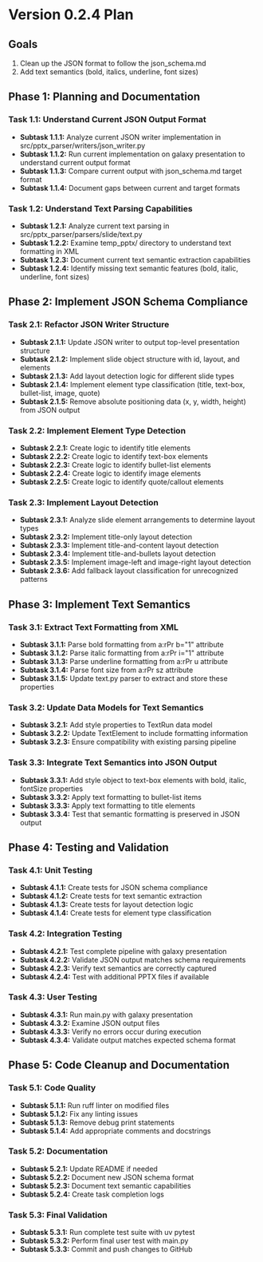 # Version 0.2.4 Plan

## Goals
1. Clean up the JSON format to follow the json_schema.md
2. Add text semantics (bold, italics, underline, font sizes)

## Phase 1: Planning and Documentation

### Task 1.1: Understand Current JSON Output Format
- **Subtask 1.1.1:** Analyze current JSON writer implementation in src/pptx_parser/writers/json_writer.py
- **Subtask 1.1.2:** Run current implementation on galaxy presentation to understand current output format
- **Subtask 1.1.3:** Compare current output with json_schema.md target format
- **Subtask 1.1.4:** Document gaps between current and target formats

### Task 1.2: Understand Text Parsing Capabilities
- **Subtask 1.2.1:** Analyze current text parsing in src/pptx_parser/parsers/slide/text.py
- **Subtask 1.2.2:** Examine temp_pptx/ directory to understand text formatting in XML
- **Subtask 1.2.3:** Document current text semantic extraction capabilities
- **Subtask 1.2.4:** Identify missing text semantic features (bold, italic, underline, font sizes)

## Phase 2: Implement JSON Schema Compliance

### Task 2.1: Refactor JSON Writer Structure
- **Subtask 2.1.1:** Update JSON writer to output top-level presentation structure
- **Subtask 2.1.2:** Implement slide object structure with id, layout, and elements
- **Subtask 2.1.3:** Add layout detection logic for different slide types
- **Subtask 2.1.4:** Implement element type classification (title, text-box, bullet-list, image, quote)
- **Subtask 2.1.5:** Remove absolute positioning data (x, y, width, height) from JSON output

### Task 2.2: Implement Element Type Detection
- **Subtask 2.2.1:** Create logic to identify title elements
- **Subtask 2.2.2:** Create logic to identify text-box elements
- **Subtask 2.2.3:** Create logic to identify bullet-list elements
- **Subtask 2.2.4:** Create logic to identify image elements
- **Subtask 2.2.5:** Create logic to identify quote/callout elements

### Task 2.3: Implement Layout Detection
- **Subtask 2.3.1:** Analyze slide element arrangements to determine layout types
- **Subtask 2.3.2:** Implement title-only layout detection
- **Subtask 2.3.3:** Implement title-and-content layout detection
- **Subtask 2.3.4:** Implement title-and-bullets layout detection
- **Subtask 2.3.5:** Implement image-left and image-right layout detection
- **Subtask 2.3.6:** Add fallback layout classification for unrecognized patterns

## Phase 3: Implement Text Semantics

### Task 3.1: Extract Text Formatting from XML
- **Subtask 3.1.1:** Parse bold formatting from a:rPr b="1" attribute
- **Subtask 3.1.2:** Parse italic formatting from a:rPr i="1" attribute  
- **Subtask 3.1.3:** Parse underline formatting from a:rPr u attribute
- **Subtask 3.1.4:** Parse font size from a:rPr sz attribute
- **Subtask 3.1.5:** Update text.py parser to extract and store these properties

### Task 3.2: Update Data Models for Text Semantics
- **Subtask 3.2.1:** Add style properties to TextRun data model
- **Subtask 3.2.2:** Update TextElement to include formatting information
- **Subtask 3.2.3:** Ensure compatibility with existing parsing pipeline

### Task 3.3: Integrate Text Semantics into JSON Output
- **Subtask 3.3.1:** Add style object to text-box elements with bold, italic, fontSize properties
- **Subtask 3.3.2:** Apply text formatting to bullet-list items
- **Subtask 3.3.3:** Apply text formatting to title elements
- **Subtask 3.3.4:** Test that semantic formatting is preserved in JSON output

## Phase 4: Testing and Validation

### Task 4.1: Unit Testing
- **Subtask 4.1.1:** Create tests for JSON schema compliance
- **Subtask 4.1.2:** Create tests for text semantic extraction
- **Subtask 4.1.3:** Create tests for layout detection logic
- **Subtask 4.1.4:** Create tests for element type classification

### Task 4.2: Integration Testing
- **Subtask 4.2.1:** Test complete pipeline with galaxy presentation
- **Subtask 4.2.2:** Validate JSON output matches schema requirements
- **Subtask 4.2.3:** Verify text semantics are correctly captured
- **Subtask 4.2.4:** Test with additional PPTX files if available

### Task 4.3: User Testing
- **Subtask 4.3.1:** Run main.py with galaxy presentation
- **Subtask 4.3.2:** Examine JSON output files
- **Subtask 4.3.3:** Verify no errors occur during execution
- **Subtask 4.3.4:** Validate output matches expected schema format

## Phase 5: Code Cleanup and Documentation

### Task 5.1: Code Quality
- **Subtask 5.1.1:** Run ruff linter on modified files
- **Subtask 5.1.2:** Fix any linting issues
- **Subtask 5.1.3:** Remove debug print statements
- **Subtask 5.1.4:** Add appropriate comments and docstrings

### Task 5.2: Documentation
- **Subtask 5.2.1:** Update README if needed
- **Subtask 5.2.2:** Document new JSON schema format
- **Subtask 5.2.3:** Document text semantic capabilities
- **Subtask 5.2.4:** Create task completion logs

### Task 5.3: Final Validation
- **Subtask 5.3.1:** Run complete test suite with uv pytest
- **Subtask 5.3.2:** Perform final user test with main.py
- **Subtask 5.3.3:** Commit and push changes to GitHub